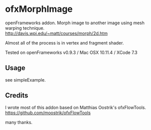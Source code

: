 # ofxMorphImage

openFrameworks addon.
Morph image to another image using mesh warping technique.  
http://davis.wpi.edu/~matt/courses/morph/2d.htm

Almost all of the process is in vertex and fragment shader.  

Tested on openFrameworks v0.9.3 / Mac OSX 10.11.4 / XCode 7.3

## Usage

see simpleExample.

## Credits

I wrote most of this addon based on Matthias Oostrik's ofxFlowTools.
https://github.com/moostrik/ofxFlowTools  

many thanks.

